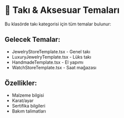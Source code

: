 # 💍 Takı & Aksesuar Temaları

Bu klasörde takı kategorisi için tüm temalar bulunur:

## Gelecek Temalar:
- JewelryStoreTemplate.tsx - Genel takı
- LuxuryJewelryTemplate.tsx - Lüks takı
- HandmadeTemplate.tsx - El yapımı
- WatchStoreTemplate.tsx - Saat mağazası

## Özellikler:
- Malzeme bilgisi
- Karat/ayar
- Sertifika bilgileri
- Bakım talimatları